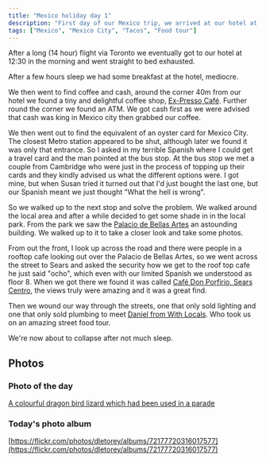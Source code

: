 ```yaml
---
title: "Mexico holiday day 1"
description: "First day of our Mexico trip, we arrived at our hotel at 12:30am"
tags: ["Mexico", "Mexico City", "Tacos", "Food tour"]
---
```


After a long (14 hour) flight via Toronto we eventually got to our hotel at 12:30 in the morning and went straight to bed exhausted.

After a few hours sleep we had some breakfast at the hotel, mediocre.

We then went to find coffee and cash, around the corner 40m from our hotel we found a tiny and delightful coffee shop, [Ex-Presso Café](https://maps.app.goo.gl/B5qaEAUwqswojfZ4A). Further round the corner we found an ATM. We got cash first as we were advised that cash was king in Mexico city then grabbed our coffee.

We then went out to find the equivalent of an oyster card for Mexico City. The closest Metro station appeared to be shut, although later we found it was only that entrance. So I asked in my terrible Spanish where I could get a travel card and the man pointed at the bus stop. At the bus stop we met a couple from Cambridge who were just in the process of topping up their cards and they kindly advised us what the different options were. I got mine, but when Susan tried it turned out that I'd just bought the last one, but our Spanish meant we just thought "What the hell is wrong".

So we walked up to the next stop and solve the problem. We walked around the local area and after a while decided to get some shade in in the local park. From the park we saw the [Palacio de Bellas Artes](https://en.wikipedia.org/wiki/Palacio_de_Bellas_Artes) an astounding building. We walked up to it to take a closer look and take some photos.

From out the front, I look up across the road and there were people in a rooftop cafe looking out over the Palacio de Bellas Artes, so we went across the street to Sears and asked the security how we get to the roof top cafe he just said "ocho", which even with our limited Spanish we understood as floor 8. When we got there we found it was called [Café Don Porfirio, Sears Centro](https://maps.app.goo.gl/oyCZC3TBfwaxphcG7), the views truly were amazing and it was a great find.

Then  we wound our way through the streets, one that only sold lighting and one that only sold plumbing to meet [Daniel from With Locals](https://www.withlocals.com/host/petulpa375388bf/). Who took us on an amazing street food tour.

We're now about to collapse after not much sleep.

## Photos

### Photo of the day

[A colourful dragon bird lizard which had been used in a parade](https://flickr.com/photos/dletorey/53634322060/in/album-72177720316017577/)

### Today's photo album

[https://flickr.com/photos/dletorey/albums/72177720316017577](https://flickr.com/photos/dletorey/albums/72177720316017577)